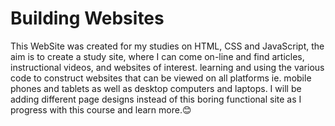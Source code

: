 # Building Websites
<p>This WebSite was created for my studies on HTML&#44; CSS and JavaScript&#44; the aim is to create a study site&#44; where I can come on-line and find articles&#44; instructional videos&#44; and websites of interest&#46; learning and using the various code to construct websites that can be viewed on all platforms ie&#46; mobile phones and tablets as well as desktop computers and laptops&#46; I will be adding different page designs instead of this boring functional site as I progress with this course and learn more&#46;😊</p>
